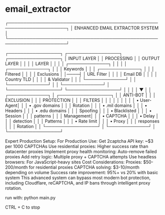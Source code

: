 # email_extractor

┌─────────────────────────────────────────────────────────────────────┐
│                    ENHANCED EMAIL EXTRACTOR SYSTEM                  │
└─────────────────────────────────────────────────────────────────────┘

┌─────────────────┐    ┌─────────────────┐    ┌─────────────────┐
│   INPUT LAYER   │    │  PROCESSING     │    │  OUTPUT LAYER   │
│                 │    │     LAYER       │    │                 │
│ ┌─────────────┐ │    │                 │    │ ┌─────────────┐ │
│ │ Keywords    │ │    │ ┌─────────────┐ │    │ │ Filtered    │ │
│ │ Exclusions  │ │────┤ │ URL Filter  │ │    │ │ Email DB    │ │
│ │ Country TLD │ │    │ │ & Validator │ │    │ └─────────────┘ │
│ └─────────────┘ │    │ └─────────────┘ │    └─────────────────┘
└─────────────────┘    │        │        │
                       │        ▼        │
                       │ ┌─────────────┐ │    ┌─────────────────┐
                       │ │ ANTI-BOT    │ │    │   EXCLUSION     │
                       │ │ PROTECTION  │ │    │    FILTERS      │
                       │ │             │ │    │                 │
                       │ │ • User-Agent│ │    │ • .gov domains │
                       │ │   Rotation  │ │    │ • .mil domains │
                       │ │ • Headers   │ │    │ • .edu domains │
                       │ │   Spoofing  │ │    │ • Blacklisted  │
                       │ │ • Session   │ │    │   patterns     │
                       │ │   Management│ │    │ • CAPTCHA      │
                       │ │ • Delay     │ │    │   detection    │
                       │ │   Patterns  │ │    │ • Rate limit   │
                       │ │ • Proxy     │ │    │   responses    │
                       │ │   Rotation  │ │    └─────────────────┘
                       │ └─────────────┘ │
                       └─────────────────┘

Expert Production Setup:
For Production Use:
Get 2captcha API key: ~$3 per 1000 CAPTCHAs
Use residential proxies: Higher success rate than datacenter proxies
Implement proxy health monitoring: Auto-remove failed proxies
Add retry logic: Multiple proxy + CAPTCHA attempts
Use headless browsers: For JavaScript-heavy sites
Cost Considerations:
Proxies: $50-200/month for residential proxies
CAPTCHA solving: $3-10/month depending on volume
Success rate improvement: 95%+ vs 20% with basic system
This advanced system can bypass most modern bot protection, including Cloudflare, reCAPTCHA, and IP bans through intelligent proxy rotation.


run with:
python main.py

CTRL + C to stop